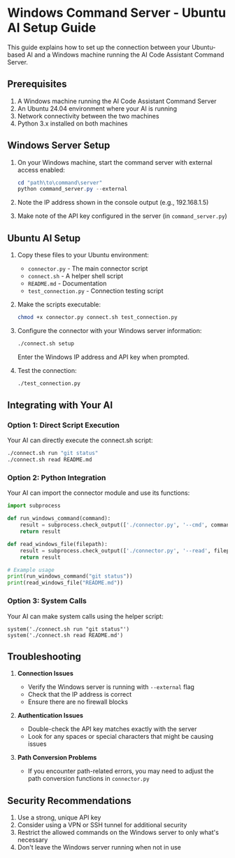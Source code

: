 # Windows Command Server - Ubuntu AI Setup Guide

This guide explains how to set up the connection between your Ubuntu-based AI and a Windows machine running the AI Code Assistant Command Server.

## Prerequisites

1. A Windows machine running the AI Code Assistant Command Server
2. An Ubuntu 24.04 environment where your AI is running
3. Network connectivity between the two machines
4. Python 3.x installed on both machines

## Windows Server Setup

1. On your Windows machine, start the command server with external access enabled:

   ```powershell
   cd "path\to\command\server"
   python command_server.py --external
   ```

2. Note the IP address shown in the console output (e.g., 192.168.1.5)

3. Make note of the API key configured in the server (in `command_server.py`)

## Ubuntu AI Setup

1. Copy these files to your Ubuntu environment:
   - `connector.py` - The main connector script
   - `connect.sh` - A helper shell script
   - `README.md` - Documentation
   - `test_connection.py` - Connection testing script

2. Make the scripts executable:

   ```bash
   chmod +x connector.py connect.sh test_connection.py
   ```

3. Configure the connector with your Windows server information:

   ```bash
   ./connect.sh setup
   ```

   Enter the Windows IP address and API key when prompted.

4. Test the connection:

   ```bash
   ./test_connection.py
   ```

## Integrating with Your AI

### Option 1: Direct Script Execution

Your AI can directly execute the connect.sh script:

```bash
./connect.sh run "git status"
./connect.sh read README.md
```

### Option 2: Python Integration

Your AI can import the connector module and use its functions:

```python
import subprocess

def run_windows_command(command):
    result = subprocess.check_output(['./connector.py', '--cmd', command], text=True)
    return result

def read_windows_file(filepath):
    result = subprocess.check_output(['./connector.py', '--read', filepath], text=True)
    return result

# Example usage
print(run_windows_command("git status"))
print(read_windows_file("README.md"))
```

### Option 3: System Calls

Your AI can make system calls using the helper script:

```
system('./connect.sh run "git status"')
system('./connect.sh read README.md')
```

## Troubleshooting

1. **Connection Issues**
   - Verify the Windows server is running with `--external` flag
   - Check that the IP address is correct
   - Ensure there are no firewall blocks

2. **Authentication Issues**
   - Double-check the API key matches exactly with the server
   - Look for any spaces or special characters that might be causing issues

3. **Path Conversion Problems**
   - If you encounter path-related errors, you may need to adjust the path conversion functions in `connector.py`

## Security Recommendations

1. Use a strong, unique API key
2. Consider using a VPN or SSH tunnel for additional security
3. Restrict the allowed commands on the Windows server to only what's necessary
4. Don't leave the Windows server running when not in use
